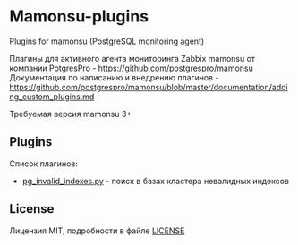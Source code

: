 # Mamonsu-plugins
Plugins for mamonsu (PostgreSQL monitoring agent)

Плагины для активного агента мониторинга Zabbix mamonsu от компании PotgresPro - https://github.com/postgrespro/mamonsu
Документация по написанию и внедрению плагинов - https://github.com/postgrespro/mamonsu/blob/master/documentation/adding_custom_plugins.md

Требуемая версия mamonsu 3+

## Plugins
Список плагинов:
- [pg_invalid_indexes.py](plugins/pg_invalid_indexes.py) - поиск в базах кластера невалидных индексов

## License
Лицензия MIT, подробности в файле [LICENSE](LICENSE)
